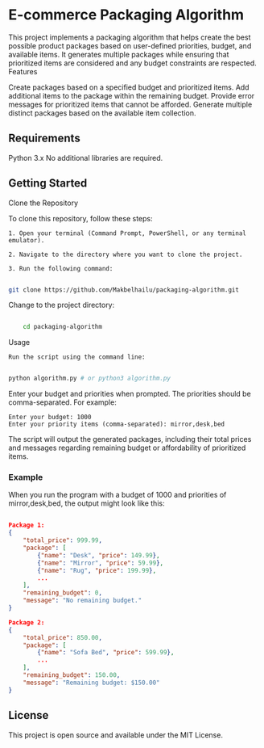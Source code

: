 # E-commerce Packaging Algorithm

This project implements a packaging algorithm that helps create the best possible product packages based on user-defined priorities, budget, and available items. It generates multiple packages while ensuring that prioritized items are considered and any budget constraints are respected.
Features

  Create packages based on a specified budget and prioritized items.
  Add additional items to the package within the remaining budget.
  Provide error messages for prioritized items that cannot be afforded.
  Generate multiple distinct packages based on the available item collection.

## Requirements

  Python 3.x
  No additional libraries are required.

## Getting Started
Clone the Repository

To clone this repository, follow these steps:

    1. Open your terminal (Command Prompt, PowerShell, or any terminal emulator).

    2. Navigate to the directory where you want to clone the project.

    3. Run the following command:

```bash

git clone https://github.com/Makbelhailu/packaging-algorithm.git
```

Change to the project directory:

```bash

    cd packaging-algorithm
```
Usage

    Run the script using the command line:

```bash

python algorithm.py # or python3 algorithm.py
```
Enter your budget and priorities when prompted. The priorities should be comma-separated. For example:

    Enter your budget: 1000
    Enter your priority items (comma-separated): mirror,desk,bed

The script will output the generated packages, including their total prices and messages regarding remaining budget or affordability of prioritized items.

### Example

When you run the program with a budget of 1000 and priorities of mirror,desk,bed, the output might look like this:

```json

Package 1:
{
    "total_price": 999.99,
    "package": [
        {"name": "Desk", "price": 149.99},
        {"name": "Mirror", "price": 59.99},
        {"name": "Rug", "price": 199.99},
        ...
    ],
    "remaining_budget": 0,
    "message": "No remaining budget."
}

Package 2:
{
    "total_price": 850.00,
    "package": [
        {"name": "Sofa Bed", "price": 599.99},
        ...
    ],
    "remaining_budget": 150.00,
    "message": "Remaining budget: $150.00"
}
```

## License

This project is open source and available under the MIT License.

